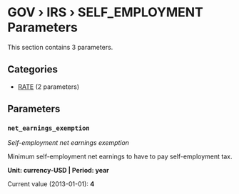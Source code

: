 # GOV › IRS › SELF_EMPLOYMENT Parameters

This section contains 3 parameters.

## Categories

- [RATE](rate/index.md) (2 parameters)

## Parameters

### `net_earnings_exemption`
*Self-employment net earnings exemption*

Minimum self-employment net earnings to have to pay self-employment tax.

**Unit: currency-USD | Period: year**

Current value (2013-01-01): **4**

